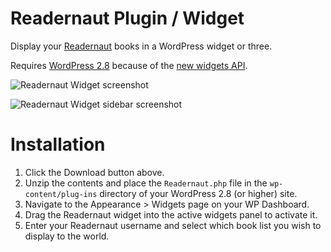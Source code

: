 # Readernaut Plugin / Widget

Display your [Readernaut][rn] books in a WordPress widget or three.

Requires [WordPress 2.8][wp28] because of the [new widgets API][wp28w].

![Readernaut Widget screenshot][rnws]

![Readernaut Widget sidebar screenshot][rnwss]

[rn]: http://readernaut.com
[wp28]: http://codex.wordpress.org/Version_2.8
[wp28w]: http://codex.wordpress.org/Version_2.8#New_Widgets_API
[rnws]: http://trey.appspot.com/misc/readernaut_widget.png
[rnwss]: http://trey.appspot.com/misc/readernaut_sidebar.png

# Installation
1. Click the Download button above.
2. Unzip the contents and place the `Readernaut.php` file in the `wp-content/plug-ins` directory of your WordPress 2.8 (or higher) site.
3. Navigate to the Appearance > Widgets page on your WP Dashboard.
4. Drag the Readernaut widget into the active widgets panel to activate it.
5. Enter your Readernaut username and select which book list you wish to display to the world.